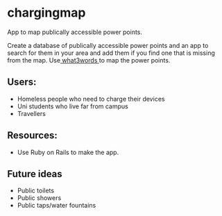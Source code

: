 # chargingmap
App to map publically accessible power points.

Create a database of publically accessible power points and an app to search for them in your area and add them if you find one that is missing from the map. Use<a href="https://what3words.com/"> what3words </a>to map the power points.

## Users:
* Homeless people who need to charge their devices
* Uni students who live far from campus
* Travellers

## Resources:
* Use Ruby on Rails to make the app.

## Future ideas
* Public toilets
* Public showers
* Public taps/water fountains


